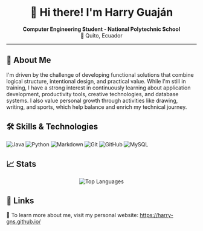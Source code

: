 <!-- README.md -->

<h1 align="center">👋 Hi there! I'm Harry Guaján</h1>

<p align="center">
  <strong>Computer Engineering Student - National Polytechnic School</strong><br>
  📍 Quito, Ecuador
</p>

<hr>

<h2>🧠 About Me</h2>
<p>
I'm driven by the challenge of developing functional solutions that combine logical structure, intentional design, and practical value. While I'm still in training, I have a strong interest in continuously learning about application development, productivity tools, creative technologies, and database systems. I also value personal growth through activities like drawing, writing, and sports, which help balance and enrich my technical journey.
</p>

<h2>🛠️ Skills & Technologies</h2>

<p align="left">
  <img src="https://img.shields.io/badge/Java-007396?style=for-the-badge&logo=java&logoColor=white" alt="Java"/>
  <img src="https://img.shields.io/badge/Python-3776AB?style=for-the-badge&logo=python&logoColor=white" alt="Python"/>
  <img src="https://img.shields.io/badge/Markdown-000000?style=for-the-badge&logo=markdown&logoColor=white" alt="Markdown"/>
  <img src="https://img.shields.io/badge/Git-F05032?style=for-the-badge&logo=git&logoColor=white" alt="Git"/>
  <img src="https://img.shields.io/badge/GitHub-181717?style=for-the-badge&logo=github&logoColor=white" alt="GitHub"/>
  <img src="https://img.shields.io/badge/MySQL-4479A1?style=for-the-badge&logo=mysql&logoColor=white" alt="MySQL"/>
</p>

<h2>📈 Stats</h2>

<p align="center">
  <img src="https://github-readme-stats.vercel.app/api/top-langs/?username=Harry-GNS&layout=compact&theme=dark" alt="Top Languages" />
</p>

<h2>🔗 Links</h2>

<p>
📄 To learn more about me, visit my personal website:  
<a href="https://harry-gns.github.io/" target="_blank">https://harry-gns.github.io/</a>
</p>
